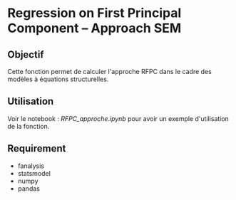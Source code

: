 # Regression on First Principal Component – Approach SEM

## Objectif

Cette fonction permet de calculer l'approche RFPC dans le cadre des modèles à équations structurelles.

## Utilisation

Voir le notebook : _RFPC_approche.ipynb_ pour avoir un exemple d'utilisation de la fonction.

## Requirement 

- fanalysis
- statsmodel
- numpy 
- pandas
